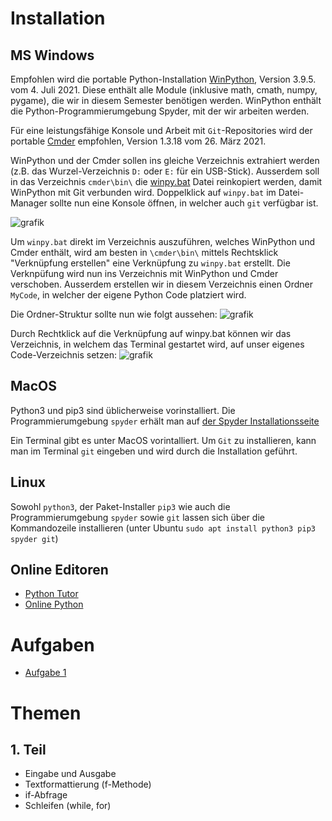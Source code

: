 # Installation

## MS Windows

Empfohlen wird die portable Python-Installation [WinPython](https://github.com/winpython/winpython), Version 3.9.5. vom 4. Juli 2021. Diese enthält alle Module (inklusive math, cmath, numpy, pygame), die wir in diesem Semester benötigen werden. WinPython enthält die Python-Programmierumgebung Spyder, mit der wir arbeiten werden.

Für eine leistungsfähige Konsole und Arbeit mit `Git`-Repositories wird der portable [Cmder](https://github.com/cmderdev/cmder/) empfohlen, Version 1.3.18 vom 26. März 2021. 

WinPython und der Cmder sollen ins gleiche Verzeichnis extrahiert werden (z.B. das Wurzel-Verzeichnis `D:` oder `E:` für ein USB-Stick). Ausserdem soll in das Verzeichnis `cmder\bin\` die [winpy.bat](https://raw.githubusercontent.com/KS-Limmattal/infos-and-snippets/main/winpy.bat) Datei reinkopiert werden, damit WinPython mit Git verbunden wird. Doppelklick auf `winpy.bat` im Datei-Manager sollte nun eine Konsole öffnen, in welcher auch `git` verfügbar ist.

![grafik](https://user-images.githubusercontent.com/40485433/131105413-4bb5b956-cf09-49db-a99f-0b31dc44a3d7.png)

Um `winpy.bat` direkt im Verzeichnis auszuführen, welches WinPython und Cmder enthält, wird am besten in `\cmder\bin\` mittels Rechtsklick "Verknüpfung erstellen" eine Verknüpfung zu `winpy.bat` erstellt. Die Verknpüfung wird nun ins Verzeichnis mit WinPython und Cmder verschoben. Ausserdem erstellen wir in diesem Verzeichnis einen Ordner `MyCode`, in welcher der eigene Python Code platziert wird.

Die Ordner-Struktur sollte nun wie folgt aussehen:
![grafik](https://user-images.githubusercontent.com/40485433/131106065-ccaf28fd-67cb-431a-a7ca-965f2c93d520.png)

Durch Rechtklick auf die Verknüpfung auf winpy.bat können wir das Verzeichnis, in welchem das Terminal gestartet wird, auf unser eigenes Code-Verzeichnis setzen:
![grafik](https://user-images.githubusercontent.com/40485433/131131491-02db0183-45ad-49c1-adb3-4c65fbd4087f.png)


## MacOS

Python3 und pip3 sind üblicherweise vorinstalliert. Die Programmierumgebung `spyder` erhält man auf [der Spyder Installationsseite](https://docs.spyder-ide.org/current/installation.html)

Ein Terminal gibt es unter MacOS vorintalliert. Um `Git` zu installieren, kann man im Terminal `git` eingeben und wird durch die Installation geführt.

## Linux

Sowohl `python3`, der Paket-Installer `pip3` wie auch die Programmierumgebung `spyder` sowie `git` lassen sich über die Kommandozeile installieren (unter Ubuntu `sudo apt install python3 pip3 spyder git`)

## Online Editoren

- [Python Tutor](https://pythontutor.com/)
- [Online Python](https://www.online-python.com/)

# Aufgaben
- [Aufgabe 1](https://classroom.github.com/a/UNwqoiUj)

# Themen

## 1. Teil 
- Eingabe und Ausgabe
- Textformattierung (f-Methode)
- if-Abfrage
- Schleifen (while, for)
